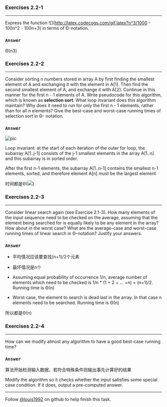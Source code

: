 ### Exercises 2.2-1
***
Express the function ![](http://latex.codecogs.com/gif.latex?n^3/1000 - 100n^2 - 100n+3)
 in terms of Θ-notation.

### `Answer`
Θ(n3)


### Exercises 2.2-2
***
Consider sorting n numbers stored in array A by first finding the smallest element of A and exchanging it with the element in A[1]. Then find the second smallest element of A, and exchange it with A[2]. Continue in this manner for the first n - 1 elements of A. Write pseudocode for this algorithm, which is known as **selection sort**. What loop invariant does this algorithm maintain? Why does it need to run for only the first n - 1 elements, rather than for all n elements? Give the best-case and worst-case running times of selection sort in Θ- notation.

### `Answer`
![pic](./repo/s2/1.png)

Loop invariant: at the start of each iteration of the outer for loop, the subarray A[1..j-1] consists of the j-1 smallest elements in the array A[1..n] and this subarray is in sorted order.

After the first n-1 elements, the subarray A[1..n-1] contains the smallest n-1 elements, sorted, and therefore element A[n] must be the largest element

时间都是Θ(![](http://latex.codecogs.com/gif.latex?n^2))


### Exercises 2.2-3
***
Consider linear search again (see Exercise 2.1-3). How many elements of the input sequence need to be checked on the average, assuming that the element being searched for is equally likely to be any element in the array? How about in the worst case? What are the average-case and worst-case running times of linear search in Θ-notation? Justify your answers.

### `Answer`
* 平均情况应该要查找(n+1)/2个元素
* 最坏情况是n个

* Assuming equal probability of occurrence 1/n, average number of elements which need to be checked is 1/n * (1 + 2 + ... +n) = (n+1)/2. Running time is Θ(n)
* Worst case, the element to search is dead last in the array. In that case n elements need to be searched. Running time is Θ(n)

所以都是Θ(n)


### Exercises 2.2-4
***
How can we modify almost any algorithm to have a good best-case running time?

### `Answer`
算法开始检测输入数据，若符合特殊条件则输出事先计算好的结果

Modify the algorithm so it checks whether the input satisfies some special case condition. If it does, output a pre-computed answer.



***
Follow [@louis1992](https://github.com/gzc) on github to help finish this task.

